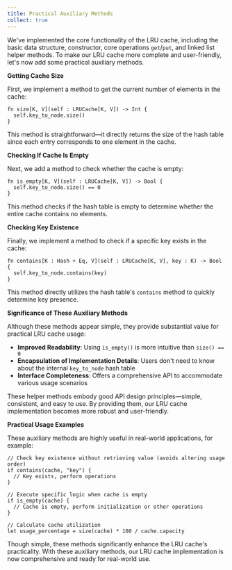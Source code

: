 ```yaml
---
title: Practical Auxiliary Methods
collect: true
---
```


We've implemented the core functionality of the LRU cache, including the basic data structure, constructor, core operations `get`/`put`, and linked list helper methods. To make our LRU cache more complete and user-friendly, let's now add some practical auxiliary methods.

**Getting Cache Size**

First, we implement a method to get the current number of elements in the cache:

```moonbit
fn size[K, V](self : LRUCache[K, V]) -> Int {
  self.key_to_node.size()
}
```

This method is straightforward—it directly returns the size of the hash table since each entry corresponds to one element in the cache.

**Checking If Cache Is Empty**

Next, we add a method to check whether the cache is empty:

```moonbit
fn is_empty[K, V](self : LRUCache[K, V]) -> Bool {
  self.key_to_node.size() == 0
}
```

This method checks if the hash table is empty to determine whether the entire cache contains no elements.

**Checking Key Existence**

Finally, we implement a method to check if a specific key exists in the cache:

```moonbit
fn contains[K : Hash + Eq, V](self : LRUCache[K, V], key : K) -> Bool {
  self.key_to_node.contains(key)
}
```

This method directly utilizes the hash table's `contains` method to quickly determine key presence.

**Significance of These Auxiliary Methods**

Although these methods appear simple, they provide substantial value for practical LRU cache usage:

- **Improved Readability**: Using `is_empty()` is more intuitive than `size() == 0`
- **Encapsulation of Implementation Details**: Users don't need to know about the internal `key_to_node` hash table
- **Interface Completeness**: Offers a comprehensive API to accommodate various usage scenarios

These helper methods embody good API design principles—simple, consistent, and easy to use. By providing them, our LRU cache implementation becomes more robust and user-friendly.

**Practical Usage Examples**

These auxiliary methods are highly useful in real-world applications, for example:

```moonbit
// Check key existence without retrieving value (avoids altering usage order)
if contains(cache, "key") {
  // Key exists, perform operations
}

// Execute specific logic when cache is empty
if is_empty(cache) {
  // Cache is empty, perform initialization or other operations
}

// Calculate cache utilization
let usage_percentage = size(cache) * 100 / cache.capacity
```

Though simple, these methods significantly enhance the LRU cache's practicality. With these auxiliary methods, our LRU cache implementation is now comprehensive and ready for real-world use.
